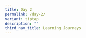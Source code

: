 ```yaml
---
title: Day 2
permalink: /day-2/
variant: tiptap
description: ""
third_nav_title: Learning Journeys
---
```

